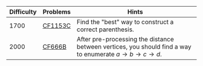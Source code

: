 | Difficulty | Problems | Hints |
| -------- | -------- | -------- |
| 1700 | [CF1153C](https://codeforces.com/problemset/problem/1153/C) | Find the "best" way to construct a correct parenthesis. |
| 2000 | [CF666B](https://codeforces.com/problemset/problem/666/B) | After pre-processing the distance between vertices, you should find a way to enumerate $a\to b\to c\to d$. |
